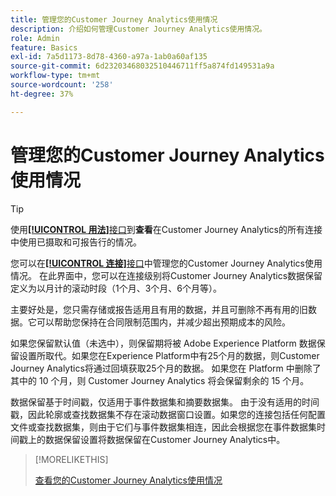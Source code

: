 ```yaml
---
title: 管理您的Customer Journey Analytics使用情况
description: 介绍如何管理Customer Journey Analytics使用情况。
role: Admin
feature: Basics
exl-id: 7a5d1173-8d78-4360-a97a-1ab0a60af135
source-git-commit: 6d23203468032510446711ff5a874fd149531a9a
workflow-type: tm+mt
source-wordcount: '258'
ht-degree: 37%

---
```


# 管理您的Customer Journey Analytics使用情况

>[!TIP]
>
>使用[**[!UICONTROL 用法&#x200B;]**&#x200B;接口](/help/connections/manage-connections.md#usage)到&#x200B;**&#x200B;查看&#x200B;**&#x200B;在Customer Journey Analytics的所有连接中使用已摄取和可报告行的情况。



您可以在[**[!UICONTROL 连接&#x200B;]**&#x200B;接口](/help/connections/create-connection.md)中管理您的Customer Journey Analytics使用情况。 在此界面中，您可以在连接级别将Customer Journey Analytics数据保留定义为以月计的滚动时段（1个月、3个月、6个月等）。

主要好处是，您只需存储或报告适用且有用的数据，并且可删除不再有用的旧数据。它可以帮助您保持在合同限制范围内，并减少超出预期成本的风险。

如果您保留默认值（未选中），则保留期将被 Adobe Experience Platform 数据保留设置所取代。如果您在Experience Platform中有25个月的数据，则Customer Journey Analytics将通过回填获取25个月的数据。 如果您在 Platform 中删除了其中的 10 个月，则 Customer Journey Analytics 将会保留剩余的 15 个月。

数据保留基于时间戳，仅适用于事件数据集和摘要数据集。 由于没有适用的时间戳，因此轮廓或查找数据集不存在滚动数据窗口设置。如果您的连接包括任何配置文件或查找数据集，则由于它们与事件数据集相连，因此会根据您在事件数据集时间戳上的数据保留设置将数据保留在Customer Journey Analytics中。


>[!MORELIKETHIS]
>
>[查看您的Customer Journey Analytics使用情况](/help/connections/manage-connections.md#usage)

